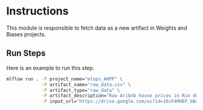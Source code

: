 # Instructions

This module is responsible to fetch data as a new artifact in Weights and Biases projects.

## Run Steps

Here is an example to run this step.

```bash
mlflow run . -P project_name="mlops_AHPP" \
             -P artifact_name="raw_data.csv" \
             -P artifact_type="raw_data" \
             -P artifact_description="Raw Aribnb house prices in Rio de Janeiro data" \
             -P input_url="https://drive.google.com/uc?id=16zF4MHEP_bBxAEWpQgVocPupTjRRAgfP"
```